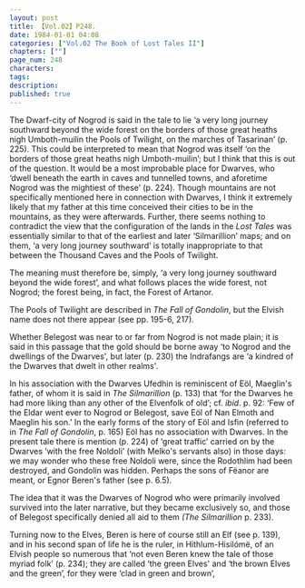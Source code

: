 ```yaml
---
layout: post
title: 【Vol.02】P248.
date: 1984-01-01 04:08
categories: ["Vol.02 The Book of Lost Tales II"]
chapters: [""]
page_num: 248
characters: 
tags: 
description: 
published: true
---
```


<p style="text-indent: 0;">
The Dwarf-city of Nogrod is said in the tale to lie ‘a very long journey southward beyond the wide forest on the borders of those great heaths nigh Umboth-muilin the Pools of Twilight, on the marches of Tasarinan’ (p. 225). This could be interpreted to mean that Nogrod was itself ‘on the borders of those great heaths nigh Umboth-muilin’; but I think that this is out of the question. It would be a most improbable place for Dwarves, who ‘dwell beneath the earth in caves and tunnelled towns, and aforetime Nogrod was the mightiest of these’ (p. 224). Though mountains are not specifically mentioned here in connection with Dwarves, I think it extremely likely that my father at this time conceived their cities to be in the mountains, as they were afterwards. Further, there seems nothing to contradict the view that the configuration of the lands in the <I>Lost Tales</I> was essentially similar to that of the earliest and later ‘Silmarillion’ maps; and on them, ‘a very long journey southward’ is totally inappropriate to that between the Thousand Caves and the Pools of Twilight.
</p>

The meaning must therefore be, simply, ‘a very long journey southward beyond the wide forest’, and what follows places the wide forest, not Nogrod; the forest being, in fact, the Forest of Artanor.

The Pools of Twilight are described in <I>The Fall of Gondolin</I>, but the Elvish name does not there appear (see pp. 195-6, 217).

Whether Belegost was near to or far from Nogrod is not made plain; it is said in this passage that the gold should be borne away ‘to Nogrod and the dwellings of the Dwarves', but later (p. 230) the Indrafangs are ‘a kindred of the Dwarves that dwelt in other realms'.

In his association with the Dwarves Ufedhin is reminiscent of Eöl, Maeglin's father, of whom it is said in <I>The Silmarillion</I> (p. 133) that ‘for the Dwarves he had more liking than any other of the Elvenfolk of old’; cf. <I>ibid</I>. p. 92: ‘Few of the Eldar went ever to Nogrod or Belegost, save Eöl of Nan Elmoth and Maeglin his son.’ In the early forms of the story of Eöl and Isfin (referred to in <I>The Fall of Gondolin</I>, p. 165) Eöl has no association with Dwarves. In the present tale there is mention (p. 224) of ‘great traffic’ carried on by the Dwarves ‘with the free Noldoli’ (with Melko's servants also) in those days: we may wonder who these free Noldoli were, since the Rodothlim had been destroyed, and Gondolin was hidden. Perhaps the sons of Fëanor are meant, or Egnor Beren's father (see p. 6.5).

The idea that it was the Dwarves of Nogrod who were primarily involved survived into the later narrative, but they became exclusively so, and those of Belegost specifically denied all aid to them <I>(The Silmarillion</I> p. 233).

Turning now to the Elves, Beren is here of course still an Elf (see p. 139), and in his second span of life he is the ruler, in Hithlum-Hisilómë, of an Elvish people so numerous that ‘not even Beren knew the tale of those myriad folk’ (p. 234); they are called ‘the green Elves' and ‘the brown Elves and the green’, for they were ‘clad in green and brown’,

